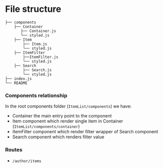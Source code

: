 # File structure

    ├── components
        ├── Container
           ├── Container.js
           └── styled.js
        ├── Item
            ├── Item.js
            └── styled.js
        ├── ItemFilter
            ├──ItemFilter.js
            └── styled.js
        ├── Search
            ├── Search.js
            └── styled.js
    ├── index.js
    └── README

### Components relationship

In the root components folder (`ItemList/components`) we have:

- Container the main entry point to the component
- Item component which render single item in Container (`ItemList/components/container`)
- ItemFilter component which render filter wrapper of Search component
- Search component which renders filter value

### Routes

- `/author/items`
